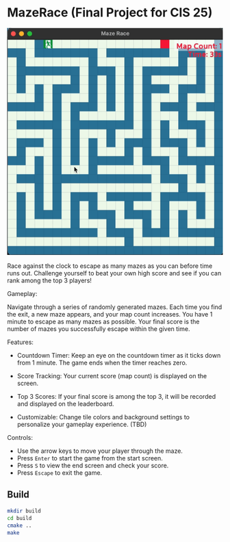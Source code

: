 # MazeRace (Final Project for CIS 25)


![game play gif](final_slides/gamePlay.gif)

Race against the clock to escape as many mazes as you can before time runs out. Challenge yourself to beat your own high score and see if you can rank among the top 3 players!

Gameplay:

Navigate through a series of randomly generated mazes.
Each time you find the exit, a new maze appears, and your map count increases.
You have 1 minute to escape as many mazes as possible.
Your final score is the number of mazes you successfully escape within the given time.

Features:

- Countdown Timer: Keep an eye on the countdown timer as it ticks down from 1 minute. The game ends when the timer reaches zero.
- Score Tracking: Your current score (map count) is displayed on the screen.

- Top 3 Scores: If your final score is among the top 3, it will be recorded and displayed on the leaderboard.

- Customizable: Change tile colors and background settings to personalize your gameplay experience. (TBD)

Controls:

- Use the arrow keys to move your player through the maze.
- Press `Enter` to start the game from the start screen.
- Press `S` to view the end screen and check your score.
- Press `Escape` to exit the game.


## Build
```bash
mkdir build
cd build
cmake ..
make
```

